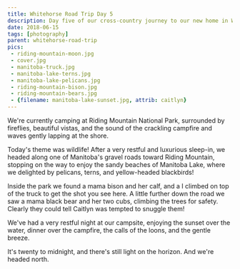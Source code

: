 ```yaml
---
title: Whitehorse Road Trip Day 5
description: Day five of our cross-country journey to our new home in Whitehorse
date: 2018-06-15
tags: [photography]
parent: whitehorse-road-trip
pics:
 - riding-mountain-moon.jpg
 - cover.jpg
 - manitoba-truck.jpg
 - manitoba-lake-terns.jpg
 - manitoba-lake-pelicans.jpg
 - riding-mountain-bison.jpg
 - riding-mountain-bears.jpg
 - {filename: manitoba-lake-sunset.jpg, attrib: caitlyn}
---
```

We're currently camping at Riding Mountain National Park, surrounded by fireflies, beautiful vistas, and the sound of the crackling campfire and waves gently lapping at the shore.

Today's theme was wildlife! After a very restful and luxurious sleep-in, we headed along one of Manitoba's gravel roads toward Riding Mountain, stopping on the way to enjoy the sandy beaches of Manitoba Lake, where we delighted by pelicans, terns, and yellow-headed blackbirds!

Inside the park we found a mama bison and her calf, and a I climbed on top of the truck to get the shot you see here. A little further down the road we saw a mama black bear and her two cubs, climbing the trees for safety. Clearly they could tell Caitlyn was tempted to snuggle them!

We've had a very restful night at our campsite, enjoying the sunset over the water, dinner over the campfire, the calls of the loons, and the gentle breeze.

It's twenty to midnight, and there's still light on the horizon. And we're headed north.